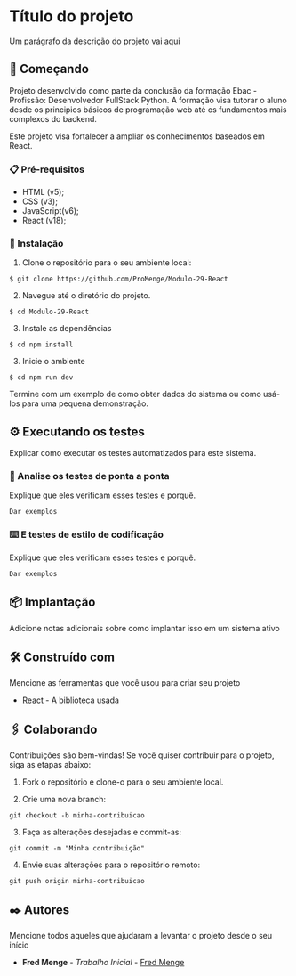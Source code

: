 # Título do projeto

Um parágrafo da descrição do projeto vai aqui

## 🚀 Começando

Projeto desenvolvido como parte da conclusão da formação Ebac - Profissão: Desenvolvedor FullStack Python. A formação visa tutorar o aluno desde os principios básicos de programação web até os fundamentos mais complexos do backend.

Este projeto visa fortalecer a ampliar os conhecimentos baseados em React.

### 📋 Pré-requisitos

- HTML (v5);
- CSS (v3);
- JavaScript(v6);
- React (v18);

### 🔧 Instalação

1. Clone o repositório para o seu ambiente local:

```
$ git clone https://github.com/ProMenge/Modulo-29-React
```

2. Navegue até o diretório do projeto.

```
$ cd Modulo-29-React
```

3. Instale as dependências

```
$ cd npm install
```

3. Inicie o ambiente

```
$ cd npm run dev
```

Termine com um exemplo de como obter dados do sistema ou como usá-los para uma pequena demonstração.

## ⚙️ Executando os testes

Explicar como executar os testes automatizados para este sistema.

### 🔩 Analise os testes de ponta a ponta

Explique que eles verificam esses testes e porquê.

```
Dar exemplos
```

### ⌨️ E testes de estilo de codificação

Explique que eles verificam esses testes e porquê.

```
Dar exemplos
```

## 📦 Implantação

Adicione notas adicionais sobre como implantar isso em um sistema ativo

## 🛠️ Construído com

Mencione as ferramentas que você usou para criar seu projeto

- [React](https://www.google.com/url?sa=t&rct=j&q=&esrc=s&source=web&cd=&cad=rja&uact=8&ved=2ahUKEwiN7Pjcl6-HAxXQqJUCHRCED8IQFnoECAkQAQ&url=https%3A%2F%2Freact.dev%2F&usg=AOvVaw1tEjYYiD7LQlxO53dgjTHV&cshid=1721257678619561&opi=89978449) - A biblioteca usada

## 🖇️ Colaborando

Contribuições são bem-vindas! Se você quiser contribuir para o projeto, siga as etapas abaixo:

1. Fork o repositório e clone-o para o seu ambiente local.

2. Crie uma nova branch:

```
git checkout -b minha-contribuicao
```

3. Faça as alterações desejadas e commit-as:

```
git commit -m "Minha contribuição"
```

4. Envie suas alterações para o repositório remoto:

```
git push origin minha-contribuicao
```

## ✒️ Autores

Mencione todos aqueles que ajudaram a levantar o projeto desde o seu início

- **Fred Menge** - _Trabalho Inicial_ - [Fred Menge](https://github.com/ProMenge)
